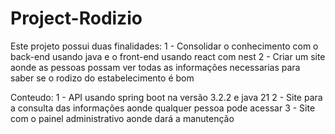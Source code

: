 # Project-Rodizio

Este projeto possui duas finalidades:
 1 - Consolidar o conhecimento com o back-end usando java e o front-end usando react com nest
 2 - Criar um site aonde as pessoas possam ver todas as informações necessarias para saber se o rodizo do estabelecimento é bom

Conteudo: 
 1 - API usando spring boot na versão 3.2.2 e java 21
 2 - Site para a consulta das informações aonde qualquer pessoa pode acessar
 3 - Site com o painel administrativo aonde dará a manutenção

